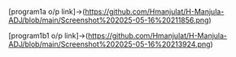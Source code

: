 [program1a o/p link]->(https://github.com/Hmanjulat/H-Manjula-ADJ/blob/main/Screenshot%202025-05-16%20211856.png)

[program1b1 o/p link]->(https://github.com/Hmanjulat/H-Manjula-ADJ/blob/main/Screenshot%202025-05-16%20213924.png)
